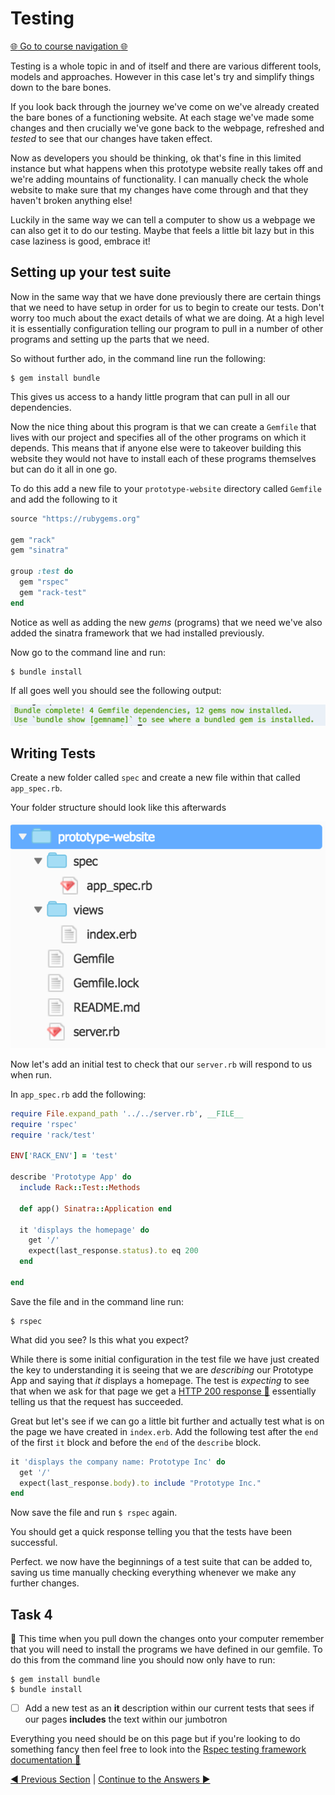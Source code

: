 Testing
=======

[:globe_with_meridians: Go to course navigation :globe_with_meridians:](./navigation.md)

Testing is a whole topic in and of itself and there are various different tools, models and approaches. However in this case let's try and simplify things down to the bare bones.

If you look back through the journey we've come on we've already created the bare bones of a functioning website. At each stage we've made some changes and then crucially we've gone back to the webpage, refreshed and *tested* to see that our changes have taken effect. 

Now as developers you should be thinking, ok that's fine in this limited instance but what happens when this prototype website really takes off and we're adding mountains of functionality. I can manually check the whole website to make sure that my changes have come through and that they haven't broken anything else!

Luckily in the same way we can tell a computer to show us a webpage we can also get it to do our testing. Maybe that feels a little bit lazy but in this case laziness is good, embrace it!

Setting up your test suite
--------------------------

Now in the same way that we have done previously there are certain things that we need to have setup in order for us to begin to create our tests. Don't worry too much about the exact details of what we are doing. At a high level it is essentially configuration telling our program to pull in a number of other programs and setting up the parts that we need.

So without further ado, in the command line run the following:

```
$ gem install bundle
```

This gives us access to a handy little program that can pull in all our dependencies.

Now the nice thing about this program is that we can create a `Gemfile` that lives with our project and specifies all of the other programs on which it depends. This means that if anyone else were to takeover building this website they would not have to install each of these programs themselves but can do it all in one go.

To do this add a new file to your `prototype-website` directory called `Gemfile` and add the following to it

```ruby
source "https://rubygems.org"

gem "rack"
gem "sinatra"

group :test do
  gem "rspec"
  gem "rack-test"
end
```

Notice as well as adding the new *gems* (programs) that we need we've also added the sinatra framework that we had installed previously.

Now go to the command line and run:

```
$ bundle install
```

If all goes well you should see the following output:

![bundle install](../images/bundleInstall.png)


Writing Tests
-------------

Create a new folder called `spec` and create a new file within that called `app_spec.rb`.

Your folder structure should look like this afterwards

![spec folder structure](../images/specFolderStructure.png)

Now let's add an initial test to check that our `server.rb` will respond to us when run.

In `app_spec.rb` add the following:

```ruby
require File.expand_path '../../server.rb', __FILE__
require 'rspec'
require 'rack/test'

ENV['RACK_ENV'] = 'test'

describe 'Prototype App' do
  include Rack::Test::Methods

  def app() Sinatra::Application end

  it 'displays the homepage' do
    get '/'
    expect(last_response.status).to eq 200
  end

end
```

Save the file and in the command line run:

```
$ rspec
```

What did you see? Is this what you expect?

While there is some initial configuration in the test file we have just created the key to understanding it is seeing that we are *describing* our Prototype App and saying that *it* displays a homepage. The test is *expecting* to see that when we ask for that page we get a [HTTP 200 response :link:](https://httpstatuses.com/200) essentially telling us that the request has succeeded.

Great but let's see if we can go a little bit further and actually test what is on the page we have created in `index.erb`. Add the following test after the `end` of the first `it` block and before the `end` of the `describe` block.

```ruby
it 'displays the company name: Prototype Inc' do
  get '/'
  expect(last_response.body).to include "Prototype Inc."
end
```

Now save the file and run `$ rspec` again. 

You should get a quick response telling you that the tests have been successful.

Perfect. we now have the beginnings of a test suite that can be added to, saving us time manually checking everything whenever we make any further changes.

Task 4
-----

:twisted_rightwards_arrows: This time when you pull down the changes onto your computer remember that you will need to install the programs we have defined in our gemfile. To do this from the command line you should now only have to run:

```
$ gem install bundle
$ bundle install
```

 - [ ] Add a new test as an **it** description within our current tests that sees if our pages **includes** the text within our jumbotron

Everything you need should be on this page but if you're looking to do something fancy then feel free to look into the [Rspec testing framework documentation :link:](http://www.rubydoc.info/gems/rspec-expectations/frames)

[:arrow_backward: Previous Section](./section8.md) | [Continue to the Answers :arrow_forward:](../tasks/task4.md)
